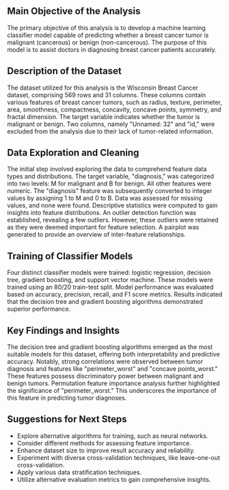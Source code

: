 ## Main Objective of the Analysis

The primary objective of this analysis is to develop a machine learning classifier model capable of predicting whether a breast cancer tumor is malignant (cancerous) or benign (non-cancerous). The purpose of this model is to assist doctors in diagnosing breast cancer patients accurately.

## Description of the Dataset

The dataset utilized for this analysis is the Wisconsin Breast Cancer dataset, comprising 569 rows and 31 columns. These columns contain various features of breast cancer tumors, such as radius, texture, perimeter, area, smoothness, compactness, concavity, concave points, symmetry, and fractal dimension. The target variable indicates whether the tumor is malignant or benign.
Two columns, namely "Unnamed: 32" and "id," were excluded from the analysis due to their lack of tumor-related information.

## Data Exploration and Cleaning

The initial step involved exploring the data to comprehend feature data types and distributions. The target variable, "diagnosis," was categorized into two levels: M for malignant and B for benign. All other features were numeric.
The "diagnosis" feature was subsequently converted to integer values by assigning 1 to M and 0 to B.
Data was assessed for missing values, and none were found. Descriptive statistics were computed to gain insights into feature distributions.
An outlier detection function was established, revealing a few outliers. However, these outliers were retained as they were deemed important for feature selection.
A pairplot was generated to provide an overview of inter-feature relationships.

## Training of Classifier Models

Four distinct classifier models were trained: logistic regression, decision tree, gradient boosting, and support vector machine. These models were trained using an 80/20 train-test split.
Model performance was evaluated based on accuracy, precision, recall, and F1 score metrics.
Results indicated that the decision tree and gradient boosting algorithms demonstrated superior performance.

## Key Findings and Insights

The decision tree and gradient boosting algorithms emerged as the most suitable models for this dataset, offering both interpretability and predictive accuracy.
Notably, strong correlations were observed between tumor diagnosis and features like "perimeter_worst" and "concave points_worst." These features possess discriminatory power between malignant and benign tumors.
Permutation feature importance analysis further highlighted the significance of "perimeter_worst." This underscores the importance of this feature in predicting tumor diagnoses.

## Suggestions for Next Steps

- Explore alternative algorithms for training, such as neural networks.
- Consider different methods for assessing feature importance.
- Enhance dataset size to improve result accuracy and reliability.
- Experiment with diverse cross-validation techniques, like leave-one-out cross-validation.
- Apply various data stratification techniques.
- Utilize alternative evaluation metrics to gain comprehensive insights.
